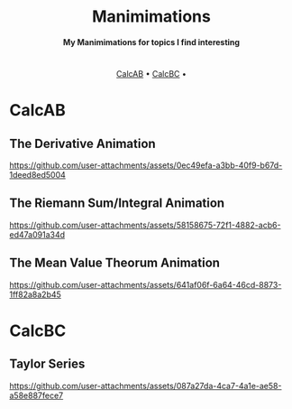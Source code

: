 <h1 align="center">Manimimations</h1>

<h4 align="center">My Manimimations for topics I find interesting</h4>


<h1></h1>

<p align="center">
  <a href="#calcab">CalcAB</a> •
  <a href="#calcbc">CalcBC</a> • 
</p>

# **CalcAB**

## **The Derivative Animation**

https://github.com/user-attachments/assets/0ec49efa-a3bb-40f9-b67d-1deed8ed5004

## **The Riemann Sum/Integral Animation**

https://github.com/user-attachments/assets/58158675-72f1-4882-acb6-ed47a091a34d

## **The Mean Value Theorum Animation**

https://github.com/user-attachments/assets/641af06f-6a64-46cd-8873-1ff82a8a2b45

# **CalcBC**

## **Taylor Series**

https://github.com/user-attachments/assets/087a27da-4ca7-4a1e-ae58-a58e887fece7

